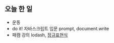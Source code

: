 ## 오늘 한 일
- 운동
- do it! 자바스크립트 입문 prompt, document.write
- 패캠 강의 lodash, [정규표현식](https://velog.io/@lillly02v/%EC%A0%95%EA%B7%9C%ED%91%9C%ED%98%84%EC%8B%9D)

